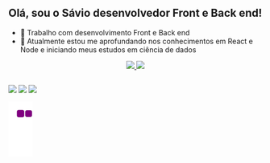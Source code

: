 ## Olá, sou o Sávio desenvolvedor Front e Back end!
- 🔭 Trabalho com desenvolvimento Front e Back end
- 🌱 Atualmente estou me aprofundando nos conhecimentos em React e Node e iniciando meus estudos em ciência de dados
<div align="center">
  <a href="https://github.com/INTLSavio">
  <img height="180em" src="https://github-readme-stats.vercel.app/api?username=INTLSavio&show_icons=true&theme=dark&include_all_commits=true&count_private=true"/>
  <img height="180em" src="https://github-readme-stats.vercel.app/api/top-langs/?username=INTLSavio&layout=compact&theme=dark"/>
</div>
  
##
  
<div> 
  <a href="https://www.instagram.com/savio.leite00/" target="_blank"><img src="https://img.shields.io/badge/-Instagram-%23E4405F?style=for-the-badge&logo=instagram&logoColor=white" target="_blank"></a> 
  <a href = "mailto:savio.leite@gec.inatel.br"><img src="https://img.shields.io/badge/Microsoft_Outlook-0078D4?style=for-the-badge&logo=microsoft-outlook&logoColor=white" target="_blank"></a>
  <a href="https://www.linkedin.com/in/savio-gomes-leite/" target="_blank"><img src="https://img.shields.io/badge/-LinkedIn-%230077B5?style=for-the-badge&logo=linkedin&logoColor=white" target="_blank"></a> 
  
![INTLSavio snake gif](https://github.com/INTLSavio/INTLSavio/blob/output/github-contribution-grid-snake.gif)
</div>
